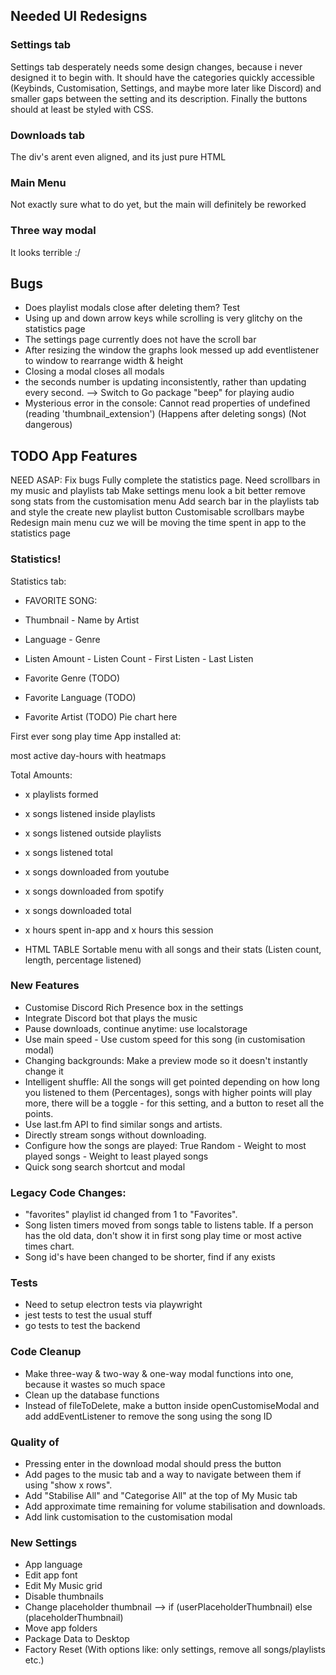 ## Needed UI Redesigns
### Settings tab
Settings tab desperately needs some design changes, because i never designed it to begin with. It should have the categories quickly accessible (Keybinds, Customisation, Settings, and maybe more later like Discord) and smaller gaps between the setting and its description. Finally the buttons should at least be styled with CSS.

### Downloads tab
The div's arent even aligned, and its just pure HTML

### Main Menu
Not exactly sure what to do yet, but the main will definitely be reworked

### Three way modal
It looks terrible :/

## Bugs
- Does playlist modals close after deleting them? Test
- Using up and down arrow keys while scrolling is very glitchy on the statistics page
- The settings page currently does not have the scroll bar
- After resizing the window the graphs look messed up add eventlistener to window to rearrange width & height
- Closing a modal closes all modals
- the seconds number is updating inconsistently, rather than updating every second. --> Switch to Go package "beep" for playing audio
- Mysterious error in the console: Cannot read properties of undefined (reading 'thumbnail_extension') (Happens after deleting songs) (Not dangerous)

## TODO App Features

NEED ASAP:
Fix bugs
Fully complete the statistics page.
Need scrollbars in my music and playlists tab
Make settings menu look a bit better
remove song stats from the customisation menu
Add search bar in the playlists tab and style the create new playlist button
Customisable scrollbars maybe
Redesign main menu cuz we will be moving the time spent in app to the statistics page

### Statistics!
Statistics tab:
- FAVORITE SONG:
- Thumbnail - Name by Artist
- Language - Genre
- Listen Amount - Listen Count - First Listen - Last Listen

- Favorite Genre (TODO)
- Favorite Language (TODO)
- Favorite Artist (TODO)
Pie chart here

First ever song play time
App installed at:

most active day-hours with heatmaps

Total Amounts:
- x playlists formed
- x songs listened inside playlists
- x songs listened outside playlists
- x songs listened total
- x songs downloaded from youtube
- x songs downloaded from spotify
- x songs downloaded total
- x hours spent in-app and x hours this session

- HTML TABLE Sortable menu with all songs and their stats (Listen count, length, percentage listened)

### New Features
- Customise Discord Rich Presence box in the settings
- Integrate Discord bot that plays the music
- Pause downloads, continue anytime: use localstorage
- Use main speed - Use custom speed for this song (in customisation modal)
- Changing backgrounds: Make a preview mode so it doesn't instantly change it
- Intelligent shuffle: All the songs will get pointed depending on how long you listened to them (Percentages), songs with higher points will play more, there will be a toggle - for this setting, and a button to reset all the points.
- Use last.fm API to find similar songs and artists. 
- Directly stream songs without downloading.
- Configure how the songs are played: True Random - Weight to most played songs - Weight to least played songs
- Quick song search shortcut and modal

### Legacy Code Changes:
- "favorites" playlist id changed from 1 to "Favorites".
- Song listen timers moved from songs table to listens table. If a person has the old data, don't show it in first song play time or most active times chart.
- Song id's have been changed to be shorter, find if any exists

### Tests
- Need to setup electron tests via playwright
- jest tests to test the usual stuff
- go tests to test the backend

### Code Cleanup
- Make three-way & two-way & one-way modal functions into one, because it wastes so much space
- Clean up the database functions
- Instead of fileToDelete, make a button inside openCustomiseModal and add addEventListener to remove the song using the song ID

### Quality of 
- Pressing enter in the download modal should press the button
- Add pages to the music tab and a way to navigate between them if using "show x rows".
- Add "Stabilise All" and "Categorise All" at the top of My Music tab
- Add approximate time remaining for volume stabilisation and downloads.
- Add link customisation to the customisation modal

### New Settings

- App language
- Edit app font
- Edit My Music grid
- Disable thumbnails
- Change placeholder thumbnail --> if (userPlaceholderThumbnail) else (placeholderThumbnail)
- Move app folders
- Package Data to Desktop
- Factory Reset (With options like: only settings, remove all songs/playlists etc.)